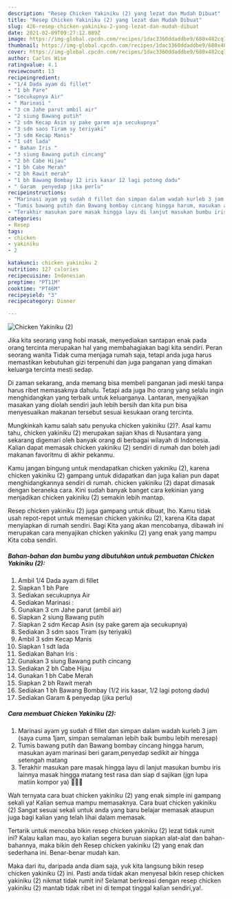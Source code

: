 ```yaml
---
description: "Resep Chicken Yakiniku (2) yang lezat dan Mudah Dibuat"
title: "Resep Chicken Yakiniku (2) yang lezat dan Mudah Dibuat"
slug: 426-resep-chicken-yakiniku-2-yang-lezat-dan-mudah-dibuat
date: 2021-02-09T09:27:12.089Z
image: https://img-global.cpcdn.com/recipes/1dac3360ddaddbe9/680x482cq70/chicken-yakiniku-2-foto-resep-utama.jpg
thumbnail: https://img-global.cpcdn.com/recipes/1dac3360ddaddbe9/680x482cq70/chicken-yakiniku-2-foto-resep-utama.jpg
cover: https://img-global.cpcdn.com/recipes/1dac3360ddaddbe9/680x482cq70/chicken-yakiniku-2-foto-resep-utama.jpg
author: Carlos Wise
ratingvalue: 4.1
reviewcount: 13
recipeingredient:
- "1/4 Dada ayam di fillet"
- "1 bh Pare"
- "secukupnya Air"
- " Marinasi "
- "3 cm Jahe parut ambil air"
- "2 siung Bawang putih"
- "2 sdm Kecap Asin sy pake garem aja secukupnya"
- "3 sdm saos Tiram sy teriyaki"
- "3 sdm Kecap Manis"
- "1 sdt lada"
- " Bahan Iris "
- "3 siung Bawang putih cincang"
- "2 bh Cabe Hijau"
- "1 bh Cabe Merah"
- "2 bh Rawit merah"
- "1 bh Bawang Bombay 12 iris kasar 12 lagi potong dadu"
- " Garam  penyedap jika perlu"
recipeinstructions:
- "Marinasi ayam yg sudah d fillet dan simpan dalam wadah kurleb 3 jam (saya cuma 1jam, simpan semalaman lebih baik bumbu lebih meresap)"
- "Tumis bawang putih dan Bawang bombay cincang hingga harum, masukan ayam marinasi beri garam,penyedap sedikit air hingga setengah matang"
- "Terakhir masukan pare masak hingga layu di lanjut masukan bumbu iris lainnya masak hingga matang test rasa dan siap d sajikan (jgn lupa matiin kompor ya) 🤗👍🏻"
categories:
- Resep
tags:
- chicken
- yakiniku
- 2

katakunci: chicken yakiniku 2 
nutrition: 127 calories
recipecuisine: Indonesian
preptime: "PT11M"
cooktime: "PT46M"
recipeyield: "3"
recipecategory: Dinner

---
```



![Chicken Yakiniku (2)](https://img-global.cpcdn.com/recipes/1dac3360ddaddbe9/680x482cq70/chicken-yakiniku-2-foto-resep-utama.jpg)

Jika kita seorang yang hobi masak, menyediakan santapan enak pada orang tercinta merupakan hal yang membahagiakan bagi kita sendiri. Peran seorang  wanita Tidak cuma menjaga rumah saja, tetapi anda juga harus memastikan kebutuhan gizi terpenuhi dan juga panganan yang dimakan keluarga tercinta mesti sedap.

Di zaman  sekarang, anda memang bisa membeli panganan jadi meski tanpa harus ribet memasaknya dahulu. Tetapi ada juga lho orang yang selalu ingin menghidangkan yang terbaik untuk keluarganya. Lantaran, menyajikan masakan yang diolah sendiri jauh lebih bersih dan kita pun bisa menyesuaikan makanan tersebut sesuai kesukaan orang tercinta. 



Mungkinkah kamu salah satu penyuka chicken yakiniku (2)?. Asal kamu tahu, chicken yakiniku (2) merupakan sajian khas di Nusantara yang sekarang digemari oleh banyak orang di berbagai wilayah di Indonesia. Kalian dapat memasak chicken yakiniku (2) sendiri di rumah dan boleh jadi makanan favoritmu di akhir pekanmu.

Kamu jangan bingung untuk mendapatkan chicken yakiniku (2), karena chicken yakiniku (2) gampang untuk didapatkan dan juga kalian pun dapat menghidangkannya sendiri di rumah. chicken yakiniku (2) dapat dimasak dengan beraneka cara. Kini sudah banyak banget cara kekinian yang menjadikan chicken yakiniku (2) semakin lebih mantap.

Resep chicken yakiniku (2) juga gampang untuk dibuat, lho. Kamu tidak usah repot-repot untuk memesan chicken yakiniku (2), karena Kita dapat menyiapkan di rumah sendiri. Bagi Kita yang akan mencobanya, dibawah ini merupakan cara menyajikan chicken yakiniku (2) yang enak yang mampu Kita coba sendiri.

<!--inarticleads1-->

##### Bahan-bahan dan bumbu yang dibutuhkan untuk pembuatan Chicken Yakiniku (2):

1. Ambil 1/4 Dada ayam di fillet
1. Siapkan 1 bh Pare
1. Sediakan secukupnya Air
1. Sediakan  Marinasi :
1. Gunakan 3 cm Jahe parut (ambil air)
1. Siapkan 2 siung Bawang putih
1. Siapkan 2 sdm Kecap Asin (sy pake garem aja secukupnya)
1. Sediakan 3 sdm saos Tiram (sy teriyaki)
1. Ambil 3 sdm Kecap Manis
1. Siapkan 1 sdt lada
1. Sediakan  Bahan Iris :
1. Gunakan 3 siung Bawang putih cincang
1. Sediakan 2 bh Cabe Hijau
1. Gunakan 1 bh Cabe Merah
1. Siapkan 2 bh Rawit merah
1. Sediakan 1 bh Bawang Bombay (1/2 iris kasar, 1/2 lagi potong dadu)
1. Sediakan  Garam &amp; penyedap (jika perlu)




<!--inarticleads2-->

##### Cara membuat Chicken Yakiniku (2):

1. Marinasi ayam yg sudah d fillet dan simpan dalam wadah kurleb 3 jam (saya cuma 1jam, simpan semalaman lebih baik bumbu lebih meresap)
1. Tumis bawang putih dan Bawang bombay cincang hingga harum, masukan ayam marinasi beri garam,penyedap sedikit air hingga setengah matang
1. Terakhir masukan pare masak hingga layu di lanjut masukan bumbu iris lainnya masak hingga matang test rasa dan siap d sajikan (jgn lupa matiin kompor ya) 🤗👍🏻




Wah ternyata cara buat chicken yakiniku (2) yang enak simple ini gampang sekali ya! Kalian semua mampu memasaknya. Cara buat chicken yakiniku (2) Sangat sesuai sekali untuk anda yang baru belajar memasak ataupun juga bagi kalian yang telah lihai dalam memasak.

Tertarik untuk mencoba bikin resep chicken yakiniku (2) lezat tidak rumit ini? Kalau kalian mau, ayo kalian segera buruan siapkan alat-alat dan bahan-bahannya, maka bikin deh Resep chicken yakiniku (2) yang enak dan sederhana ini. Benar-benar mudah kan. 

Maka dari itu, daripada anda diam saja, yuk kita langsung bikin resep chicken yakiniku (2) ini. Pasti anda tiidak akan menyesal bikin resep chicken yakiniku (2) nikmat tidak rumit ini! Selamat berkreasi dengan resep chicken yakiniku (2) mantab tidak ribet ini di tempat tinggal kalian sendiri,ya!.

